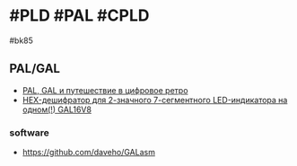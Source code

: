 # #PLD #PAL #CPLD
#bk85

## PAL/GAL

- [PAL, GAL и путешествие в цифровое ретро](https://habr.com/ru/post/535936/)
- [HEX-дешифратор для 2-значного 7-сегментного LED-индикатора на одном(!) GAL16V8](https://habr.com/ru/post/548288/)

### software

- https://github.com/daveho/GALasm

